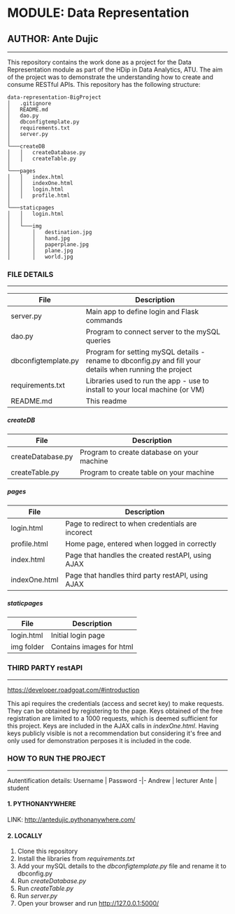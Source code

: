 # MODULE: Data Representation
## AUTHOR: Ante Dujic

***

This repository contains the work done as a project for the Data Representation module as part of the HDip in Data Analytics, ATU. The aim of the project was to demonstrate the understanding how to create and consume RESTful APIs. This repository has the following structure:

```
data-representation-BigProject
│   .gitignore
│   README.md
│   dao.py 
│   dbconfigtemplate.py 
│   requirements.txt
│   server.py 
│
└───createDB
│   │   createDatabase.py
│   │   createTable.py
│   
└───pages
│   │   index.html
│   │   indexOne.html
│   │   login.html
│   │   profile.html
│   
└───staticpages
│   │   login.html
│   │
│   └───img
│       │   destination.jpg
│       │   hand.jpg
│       │   paperplane.jpg
│       │   plane.jpg
│       │   world.jpg
```

### FILE DETAILS
***

File | Description
-|-
server.py | Main app to define login and Flask commands
dao.py | Program to connect server to the mySQL queries
dbconfigtemplate.py | Program for setting mySQL details - rename to dbconfig.py and fill your details when running the project
requirements.txt | Libraries used to run the app - use to install to your local machine (or VM)
README.md | This readme

##### createDB

File | Description
-|-
createDatabase.py | Program to create database on your machine
createTable.py | Program to create table on your machine

##### pages

File | Description
-|-
login.html | Page to redirect to when credentials are incorect
profile.html | Home page, entered when logged in correctly
index.html | Page that handles the created restAPI, using AJAX
indexOne.html | Page that handles third party restAPI, using AJAX

##### staticpages

File | Description
-|-
login.html | Initial login page
img folder | Contains images for html

### THIRD PARTY restAPI
***

https://developer.roadgoat.com/#introduction

This api requires the credentials (access and secret key) to make requests. They can be obtained by registering to the page. Keys obtained of the free registration are limited to a 1000 requests, which is deemed sufficient for this project. Keys are included in the AJAX calls in *indexOne.html*. Having keys publicly visible is not a recommendation but considering it's free and only used for demonstration perposes it is included in the code.

### HOW TO RUN THE PROJECT
***

Autentification details:
Username | Password
-|-
Andrew | lecturer
Ante | student

#### 1. PYTHONANYWHERE

LINK: http://antedujic.pythonanywhere.com/

#### 2. LOCALLY

1. Clone this repository
2. Install the libraries from *requirements.txt*
3. Add your mySQL details to the *dbconfigtemplate.py* file and rename it to dbconfig.py
5. Run *createDatabase.py*
6. Run *createTable.py*
7. Run *server.py*
8. Open your browser and run http://127.0.0.1:5000/